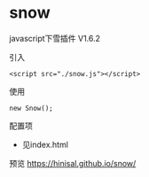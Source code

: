 # snow
javascript下雪插件 V1.6.2


引入
```
<script src="./snow.js"></script>
```

使用
```
new Snow();
```

配置项
* 见index.html

预览
https://hinisal.github.io/snow/

